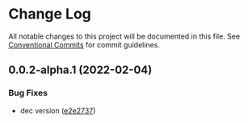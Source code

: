 # Change Log

All notable changes to this project will be documented in this file.
See [Conventional Commits](https://conventionalcommits.org) for commit guidelines.

## 0.0.2-alpha.1 (2022-02-04)


### Bug Fixes

* dec version ([e2e2737](https://github.com/thoughtindustries/helium/commit/e2e2737674ca24e59650c909948aa77de1833d66))
